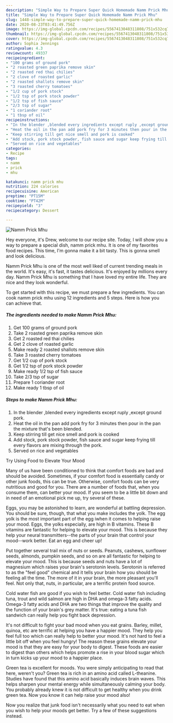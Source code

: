 ```yaml
---
description: "Simple Way to Prepare Super Quick Homemade Namm Prick Mhu"
title: "Simple Way to Prepare Super Quick Homemade Namm Prick Mhu"
slug: 1448-simple-way-to-prepare-super-quick-homemade-namm-prick-mhu
date: 2020-08-23T03:41:49.756Z
image: https://img-global.cpcdn.com/recipes/5567413048311808/751x532cq70/namm-prick-mhu-recipe-main-photo.jpg
thumbnail: https://img-global.cpcdn.com/recipes/5567413048311808/751x532cq70/namm-prick-mhu-recipe-main-photo.jpg
cover: https://img-global.cpcdn.com/recipes/5567413048311808/751x532cq70/namm-prick-mhu-recipe-main-photo.jpg
author: Sophia Jennings
ratingvalue: 4.3
reviewcount: 49337
recipeingredient:
- "100 grams of ground pork"
- "2 roasted green paprika remove skin"
- "2 roasted red thai chilies"
- "2 clove of roasted garlic"
- "2 roasted shallots remove skin"
- "3 roasted cherry tomatoes"
- "1/2 cup of pork stock"
- "1/2 tsp of pork stock powder"
- "1/2 tsp of fish sauce"
- "2/3 tsp of sugar"
- "1 coriander root"
- "1 tbsp of oil"
recipeinstructions:
- "In the blender ,blended every ingredients except ruply ,except ground pork."
- "Heat the oil in the pan add pork fry for 3 minutes then pour in the pan the mixture that&#39;s been blended."
- "Keep stirring till get nice smell and pork is cooked"
- "Add stock, pork stock powder, fish sauce and sugar keep frying till every flavors are mixing through the pork."
- "Served on rice and vegetables"
categories:
- Recipe
tags:
- namm
- prick
- mhu

katakunci: namm prick mhu 
nutrition: 224 calories
recipecuisine: American
preptime: "PT15M"
cooktime: "PT42M"
recipeyield: "3"
recipecategory: Dessert

---
```



![Namm Prick Mhu](https://img-global.cpcdn.com/recipes/5567413048311808/751x532cq70/namm-prick-mhu-recipe-main-photo.jpg)

Hey everyone, it's Drew, welcome to our recipe site. Today, I will show you a way to prepare a special dish, namm prick mhu. It is one of my favorites food recipes. This time, I'm gonna make it a bit tasty. This is gonna smell and look delicious.



Namm Prick Mhu is one of the most well liked of current trending meals in the world. It's easy, it's fast, it tastes delicious. It's enjoyed by millions every day. Namm Prick Mhu is something that I have loved my entire life. They are nice and they look wonderful.


To get started with this recipe, we must prepare a few ingredients. You can cook namm prick mhu using 12 ingredients and 5 steps. Here is how you can achieve that.

<!--inarticleads1-->

##### The ingredients needed to make Namm Prick Mhu:

1. Get 100 grams of ground pork
1. Take 2 roasted green paprika remove skin
1. Get 2 roasted red thai chilies
1. Get 2 clove of roasted garlic
1. Make ready 2 roasted shallots remove skin
1. Take 3 roasted cherry tomatoes
1. Get 1/2 cup of pork stock
1. Get 1/2 tsp of pork stock powder
1. Make ready 1/2 tsp of fish sauce
1. Take 2/3 tsp of sugar
1. Prepare 1 coriander root
1. Make ready 1 tbsp of oil




<!--inarticleads2-->

##### Steps to make Namm Prick Mhu:

1. In the blender ,blended every ingredients except ruply ,except ground pork.
1. Heat the oil in the pan add pork fry for 3 minutes then pour in the pan the mixture that&#39;s been blended.
1. Keep stirring till get nice smell and pork is cooked
1. Add stock, pork stock powder, fish sauce and sugar keep frying till every flavors are mixing through the pork.
1. Served on rice and vegetables




Try Using Food to Elevate Your Mood


Many of us have been conditioned to think that comfort foods are bad and should be avoided. Sometimes, if your comfort food is essentially candy or other junk foods, this can be true. Otherwise, comfort foods can be very nutritious and good for you. There are a number of foods that, when you consume them, can better your mood. If you seem to be a little bit down and in need of an emotional pick me up, try several of these.

Eggs, you may be astonished to learn, are wonderful at battling depression. You should be sure, though, that what you make includes the yolk. The egg yolk is the most important part of the egg iwhen it comes to helping raise your mood. Eggs, the yolks especially, are high in B vitamins. These B vitamins are fantastic for helping to elevate your mood. This is because they help your neural transmitters--the parts of your brain that control your mood--work better. Eat an egg and cheer up!

Put together several trail mix of nuts or seeds. Peanuts, cashews, sunflower seeds, almonds, pumpkin seeds, and so on are all fantastic for helping to elevate your mood. This is because seeds and nuts have a lot of magnesium which raises your brain's serotonin levels. Serotonin is referred to as the "feel good" chemical and it tells your brain how you should be feeling all the time. The more of it in your brain, the more pleasant you'll feel. Not only that, nuts, in particular, are a terrific protein food source.

Cold water fish are good if you wish to feel better. Cold water fish including tuna, trout and wild salmon are high in DHA and omega-3 fatty acids. Omega-3 fatty acids and DHA are two things that improve the quality and the function of your brain's grey matter. It's true: eating a tuna fish sandwich can really help you fight back depression. 

It's not difficult to fight your bad mood when you eat grains. Barley, millet, quinoa, etc are terrific at helping you have a happier mood. They help you feel full too which can really help to better your mood. It's not hard to feel a little bit off when you feel hungry! The reason these grains elevate your mood is that they are easy for your body to digest. These foods are easier to digest than others which helps promote a rise in your blood sugar which in turn kicks up your mood to a happier place.

Green tea is excellent for moods. You were simply anticipating to read that here, weren't you? Green tea is rich in an amino acid called L-theanine. Studies have found that this amino acid basically induces brain waves. This helps sharpen your mental energy while simultaneously calming your body. You probably already knew it is not difficult to get healthy when you drink green tea. Now you know it can help raise your mood also!

Now you realize that junk food isn't necessarily what you need to eat when you wish to help your moods get better. Try  a few  of  these  suggestions  instead.

